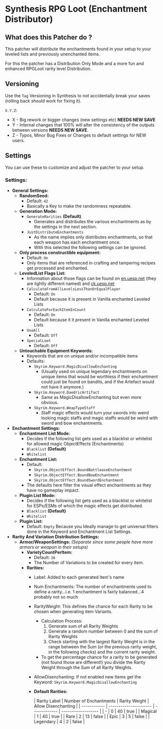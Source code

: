 # Synthesis RPG Loot (Enchantment Distributor)

## What does this Patcher do ?

This patcher will distribute the enchantments found in your setup to your leveled lists and previously unenchanted items.

For this the patcher has a Distribution Only Mode and a more fun and enhanced RPGLoot rarity level Distribution.

## Versioning

Use the `Tag` Versioning in Synthesis to not accidentally break your saves (rolling back *should* work for fixing it).

`X.Y.Z`:

- X - Big rework or bigger changes (new settings etc) **NEEDS NEW SAVE**
- Y - Internal changes that 100% will alter the consistency of the outputs between versions **NEEDS NEW SAVE**.
- Z - Typos, Minor Bug Fixes or Changes to default settings for NEW users.

## Settings

You can use these to customize and adjust the patcher to your setup.

### Settings:

- **General Settings:**
  - **RandomSeed:**
    - Default: `42`
    - Basically a Key to make the randomness repeatable.
  - **Generation Mode:**
    - `GenerateRarities` **(Default)**
      - Generates and distributes the various enchantments as by the settings in the next section.
    - `JustDistributeEnchantments`
      - As the name implies only distributes enchantments, so that each weapon has each enchantment once.
      - With this selected the following settings can be ignored.
  - **Only process constructible equipment:**
    - Default: `On`
    - Only items that are referenced in crafting and tampering recipes get processed and enchanted.
  - **LeveledList Flags List:**
    - Information about those flags can be found on [en.uesp.net](https://en.uesp.net/wiki/Skyrim:Leveled_Lists) (they are lightly different named) and [ck.uesp.net](https://ck.uesp.net/wiki/LeveledItem)
    - `CalculateFromAllLevelsLessThanOrEqualPlayer`
      - Default: `On`
      - Default because it is present in Vanilla enchanted Leveled Lists
    - `CalculateForEachItemInCount`
      - Default: `On`
      - Default because it it present in Vanilla enchanted Leveled Lists
    - `UseAll`
      - Default: `Off`
    - `SpecialLoot`
      - Default: `Off`
  - **Untouchable Equipment Keywords:**
    - Keywords that are on unique and/or incompatible items
    - Defaults:
      - `Skyrim.Keyword.MagicDisallowEnchanting`
        - (Usually used on unique legendary enchantments on unique items that would be worthless if their enchantment could just be found on bandits, and if the Artefact would not have it anymore.)
      - `Skyrim.Keyword.DaedricArtifact`
        - Same as MagicDisallowEnchanting but even more obvious.
      - `Skyrim.Keyword.WeapTypeStaff`
        - Staff magic effects would turn your swords into weird looking magic staffs and magic staffs would be weird with sword and bow enchantments.
- **Enchantment Settings:**
  - **Enchantment List Mode:**
    - Decides if the following list gets used as a blacklist or whitelist for allowed magic ObjectEffects (Enchantments)
    - `Blacklist` **(Default)**
    - `Whitelist`
  - **Enchantment List:**
    - Default:
      - `Skyrim.ObjectEffect.BoundBattleaxeEnchantment`
      - `Skyrim.ObjectEffect.BoundBowEnchantment`
      - `Skyrim.ObjectEffect.BoundSwordEnchantment`
    - The defaults here filter the visual effect enchantments as they have no gameplay impact.
  - **Plugin List Mode:**
    - Decides if the following list gets used as a blacklist or whitelist for ESPs/ESMs of which the magic effects get distributed.
    - `Blacklist` **(Default)**
    - `Whitelist`
  - **Plugin List:**
    - Default: `Empty` Because you Ideally manage to get universal filters done in the Keyword and Enchantment List Settings.
- **Rarity And Variation Distribution Settings:**
  - **Armor/WeaponSettings:** _(Separate since some people have more armors or weapon in their setups)_
    - **VarietyCountPerItem:**
      - Default: `16`
      - The Number of Variations to be created for every item.
    - **Rarities:**
      - Label: Added to each generated item's name
      - Num Enchantments: The number of enchantments used to define a rarity...i.e. 1 enchantment is fairly balanced...4 probably not so much
      - RarityWeight: This defines the chance for each Rarity to be chosen when generating item Variants.
        
        - Calculation Process:
          1. Generate sum of all Rarity Weights
          2. Generate a random number between 0 and the sum of Rarity Weights
          3. Check starting with the largest Rarity Weight is in the range between the Sum (or the previous rarity weight, in the following checks) and the current rarity weight.
        - To get the percentage chance for a rarity to be generated (not found those are different!) you divide the Rarity Weight through the Sum of all Rarity Weights.
      - AllowDisenchanting: If not enabled new Items get the Keyword: `Skyrim.Keyword.MagicDisallowEnchanting`
      - **Default Rarities:**
        
        | Rarity Label | Number of Enchantments | Rarity Weight | Allow Disenchanting |
| ------------ | ---------------------- | ------------- | ------------------- |
| -            | 0                      | 40            | true                |
| Magical      | 1                      | 40            | true                |
| Rare         | 2                      | 13            | false               |
| Epic         | 3                      | 5             | false               |
| Legendary    | 4                      | 2             | false               |
        
        

